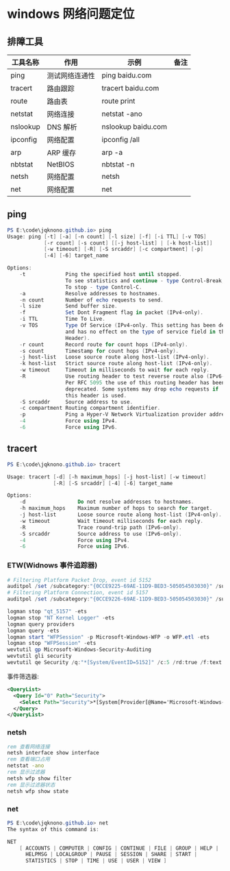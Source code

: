 # windows 网络问题定位

<!-- todo: 未完待续 -->

## 排障工具

| 工具名称 | 作用           | 示例               | 备注 |
| -------- | -------------- | ------------------ | ---- |
| ping     | 测试网络连通性 | ping baidu.com     |      |
| tracert  | 路由跟踪       | tracert baidu.com  |      |
| route    | 路由表         | route print        |      |
| netstat  | 网络连接       | netstat -ano       |      |
| nslookup | DNS 解析       | nslookup baidu.com |      |
| ipconfig | 网络配置       | ipconfig /all      |      |
| arp      | ARP 缓存       | arp -a             |      |
| nbtstat  | NetBIOS        | nbtstat -n         |      |
| netsh    | 网络配置       | netsh              |      |
| net      | 网络配置       | net                |      |

## ping

```ps1
PS E:\code\jqknono.github.io> ping
Usage: ping [-t] [-a] [-n count] [-l size] [-f] [-i TTL] [-v TOS]
            [-r count] [-s count] [[-j host-list] | [-k host-list]]
            [-w timeout] [-R] [-S srcaddr] [-c compartment] [-p]
            [-4] [-6] target_name

Options:
    -t             Ping the specified host until stopped.
                   To see statistics and continue - type Control-Break;
                   To stop - type Control-C.
    -a             Resolve addresses to hostnames.
    -n count       Number of echo requests to send.
    -l size        Send buffer size.
    -f             Set Dont Fragment flag in packet (IPv4-only).
    -i TTL         Time To Live.
    -v TOS         Type Of Service (IPv4-only. This setting has been deprecated
                   and has no effect on the type of service field in the IP
                   Header).
    -r count       Record route for count hops (IPv4-only).
    -s count       Timestamp for count hops (IPv4-only).
    -j host-list   Loose source route along host-list (IPv4-only).
    -k host-list   Strict source route along host-list (IPv4-only).
    -w timeout     Timeout in milliseconds to wait for each reply.
    -R             Use routing header to test reverse route also (IPv6-only).
                   Per RFC 5095 the use of this routing header has been
                   deprecated. Some systems may drop echo requests if
                   this header is used.
    -S srcaddr     Source address to use.
    -c compartment Routing compartment identifier.
    -p             Ping a Hyper-V Network Virtualization provider address.
    -4             Force using IPv4.
    -6             Force using IPv6.
```

## tracert

```ps1
PS E:\code\jqknono.github.io> tracert

Usage: tracert [-d] [-h maximum_hops] [-j host-list] [-w timeout]
               [-R] [-S srcaddr] [-4] [-6] target_name

Options:
    -d                 Do not resolve addresses to hostnames.
    -h maximum_hops    Maximum number of hops to search for target.
    -j host-list       Loose source route along host-list (IPv4-only).
    -w timeout         Wait timeout milliseconds for each reply.
    -R                 Trace round-trip path (IPv6-only).
    -S srcaddr         Source address to use (IPv6-only).
    -4                 Force using IPv4.
    -6                 Force using IPv6.
```

### ETW(Widnows 事件追踪器)

```ps1
# Filtering Platform Packet Drop, event id 5152
auditpol /set /subcategory:"{0CCE9225-69AE-11D9-BED3-505054503030}" /success:disable /failure:enable
# Filtering Platform Connection, event id 5157
auditpol /set /subcategory:"{0CCE9226-69AE-11D9-BED3-505054503030}" /success:disable /failure:enable

logman stop "qt_5157" -ets
logman stop "NT Kernel Logger" -ets
logman query providers
logman query -ets
logman start "WFPSession" -p Microsoft-Windows-WFP -o WFP.etl -ets
logman stop "WFPSession" -ets
wevtutil gp Microsoft-Windows-Security-Auditing
wevtutil gli security
wevtutil qe Security /q:"*[System/EventID=5152]" /c:5 /rd:true /f:text
```

事件筛选器:

```xml
<QueryList>
  <Query Id="0" Path="Security">
    <Select Path="Security">*[System[Provider[@Name='Microsoft-Windows-Security-Auditing'] and (EventID=5155 or EventID=5157 or EventID=5159 or EventID=5152)] and EventData[Data[@Name='DestPort']='1900']]</Select>
  </Query>
</QueryList>
```

### netsh

```bat
rem 查看网络连接
netsh interface show interface
rem 查看端口占用
netstat -ano
rem 显示过滤器
netsh wfp show filter
rem 显示过滤器状态
netsh wfp show state
```

### net

```ps1
PS E:\code\jqknono.github.io> net
The syntax of this command is:

NET
    [ ACCOUNTS | COMPUTER | CONFIG | CONTINUE | FILE | GROUP | HELP |
      HELPMSG | LOCALGROUP | PAUSE | SESSION | SHARE | START |
      STATISTICS | STOP | TIME | USE | USER | VIEW ]
```
